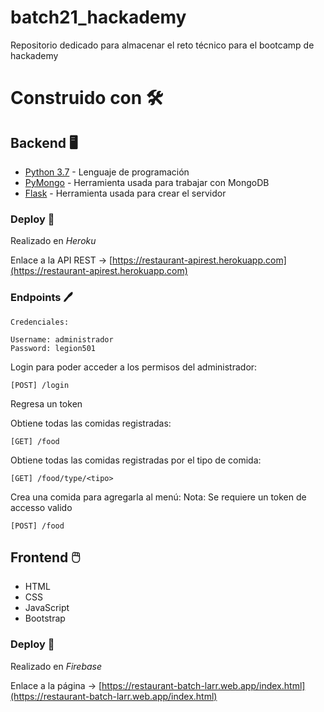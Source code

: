 # batch21_hackademy
Repositorio dedicado para almacenar el reto técnico para el bootcamp de hackademy 

# Construido con 🛠️
## Backend 🖥️

* [Python 3.7](https://www.python.org/) - Lenguaje de programación
* [PyMongo](https://pymongo.readthedocs.io/en/stable/) - Herramienta usada para trabajar con MongoDB
* [Flask](https://flask.palletsprojects.com/en/1.1.x/) - Herramienta usada para crear el servidor

### Deploy 🚀

Realizado en *Heroku*

Enlace a la API REST -> [https://restaurant-apirest.herokuapp.com](https://restaurant-apirest.herokuapp.com)

### Endpoints 🖊️

```
Credenciales: 

Username: administrador
Password: legion501
```

Login para poder acceder a los permisos del administrador: 
```
[POST] /login
```
Regresa un token

Obtiene todas las comidas registradas: 
```
[GET] /food
```

Obtiene todas las comidas registradas por el tipo de comida: 
```
[GET] /food/type/<tipo>
```

Crea una comida para agregarla al menú:
Nota: Se requiere un token de accesso valido
```
[POST] /food
```

## Frontend 🖱️

* HTML
* CSS
* JavaScript
* Bootstrap

### Deploy 🚀

Realizado en *Firebase*

Enlace a la página -> [https://restaurant-batch-larr.web.app/index.html](https://restaurant-batch-larr.web.app/index.html)
